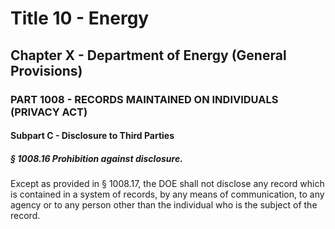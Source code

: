 
# Title 10 - Energy
## Chapter X - Department of Energy (General Provisions)
### PART 1008 - RECORDS MAINTAINED ON INDIVIDUALS (PRIVACY ACT)
#### Subpart C - Disclosure to Third Parties
##### § 1008.16 Prohibition against disclosure.

Except as provided in § 1008.17, the DOE shall not disclose any record which is contained in a system of records, by any means of communication, to any agency or to any person other than the individual who is the subject of the record.
